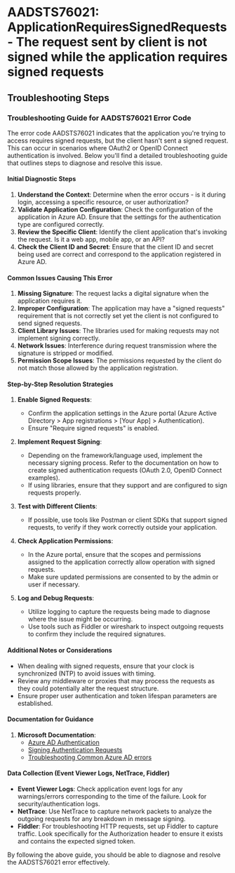 # AADSTS76021: ApplicationRequiresSignedRequests - The request sent by client is not signed while the application requires signed requests


## Troubleshooting Steps
### Troubleshooting Guide for AADSTS76021 Error Code

The error code AADSTS76021 indicates that the application you're trying to access requires signed requests, but the client hasn't sent a signed request. This can occur in scenarios where OAuth2 or OpenID Connect authentication is involved. Below you'll find a detailed troubleshooting guide that outlines steps to diagnose and resolve this issue.

#### Initial Diagnostic Steps
1. **Understand the Context**: Determine when the error occurs - is it during login, accessing a specific resource, or user authorization?
2. **Validate Application Configuration**: Check the configuration of the application in Azure AD. Ensure that the settings for the authentication type are configured correctly.
3. **Review the Specific Client**: Identify the client application that's invoking the request. Is it a web app, mobile app, or an API?
4. **Check the Client ID and Secret**: Ensure that the client ID and secret being used are correct and correspond to the application registered in Azure AD.

#### Common Issues Causing This Error
1. **Missing Signature**: The request lacks a digital signature when the application requires it.
2. **Improper Configuration**: The application may have a "signed requests" requirement that is not correctly set yet the client is not configured to send signed requests.
3. **Client Library Issues**: The libraries used for making requests may not implement signing correctly.
4. **Network Issues**: Interference during request transmission where the signature is stripped or modified.
5. **Permission Scope Issues**: The permissions requested by the client do not match those allowed by the application registration.

#### Step-by-Step Resolution Strategies
1. **Enable Signed Requests**:
   - Confirm the application settings in the Azure portal (Azure Active Directory > App registrations > [Your App] > Authentication).
   - Ensure "Require signed requests" is enabled.

2. **Implement Request Signing**:
   - Depending on the framework/language used, implement the necessary signing process. Refer to the documentation on how to create signed authentication requests (OAuth 2.0, OpenID Connect examples).
   - If using libraries, ensure that they support and are configured to sign requests properly.

3. **Test with Different Clients**:
   - If possible, use tools like Postman or client SDKs that support signed requests, to verify if they work correctly outside your application.

4. **Check Application Permissions**:
   - In the Azure portal, ensure that the scopes and permissions assigned to the application correctly allow operation with signed requests.
   - Make sure updated permissions are consented to by the admin or user if necessary.

5. **Log and Debug Requests**:
   - Utilize logging to capture the requests being made to diagnose where the issue might be occurring.
   - Use tools such as Fiddler or wireshark to inspect outgoing requests to confirm they include the required signatures.

#### Additional Notes or Considerations
- When dealing with signed requests, ensure that your clock is synchronized (NTP) to avoid issues with timing.
- Review any middleware or proxies that may process the requests as they could potentially alter the request structure.
- Ensure proper user authentication and token lifespan parameters are established.

#### Documentation for Guidance
1. **Microsoft Documentation**:
   - [Azure AD Authentication](https://docs.microsoft.com/en-us/azure/active-directory/develop/authentication-scenarios)
   - [Signing Authentication Requests](https://docs.microsoft.com/en-us/azure/active-directory/develop/v2-oauth2-auth-code-flow)
   - [Troubleshooting Common Azure AD errors](https://docs.microsoft.com/en-us/azure/active-directory/develop/troubleshoot-aad-error-codes)

#### Data Collection (Event Viewer Logs, NetTrace, Fiddler)
- **Event Viewer Logs**: Check application event logs for any warnings/errors corresponding to the time of the failure. Look for security/authentication logs.
- **NetTrace**: Use NetTrace to capture network packets to analyze the outgoing requests for any breakdown in message signing.
- **Fiddler**: For troubleshooting HTTP requests, set up Fiddler to capture traffic. Look specifically for the Authorization header to ensure it exists and contains the expected signed token.

By following the above guide, you should be able to diagnose and resolve the AADSTS76021 error effectively.
